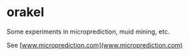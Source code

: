# orakel

Some experiments in microprediction, muid mining, etc.


See
[www.microprediction.com](www.microprediction.com)


